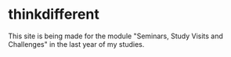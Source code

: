 # thinkdifferent
This site is being made for the module "Seminars, Study Visits and Challenges" in the last year of my studies.
